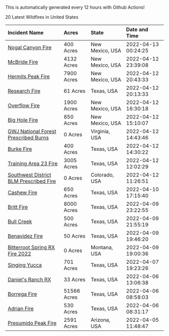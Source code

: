 This is automatically generated every 12 hours with Github Actions!

20 Latest Wildfires in United States

 | Incident Name | Acres | State | Date and Time |
|:---|:---|:---|:---|
| [Nogal Canyon Fire](https://inciweb.nwcg.gov/incident/8062/) | 400 Acres | New Mexico, USA | 2022-04-13 00:24:25 |
| [McBride Fire](https://inciweb.nwcg.gov/incident/8061/) | 4132 Acres | New Mexico, USA | 2022-04-12 23:39:08 |
| [Hermits Peak Fire](https://inciweb.nwcg.gov/incident/8049/) | 7900 Acres | New Mexico, USA | 2022-04-12 20:43:33 |
| [Research Fire](https://inciweb.nwcg.gov/incident/8060/) | 61 Acres | Texas, USA | 2022-04-12 20:13:33 |
| [Overflow Fire](https://inciweb.nwcg.gov/incident/8053/) | 1900 Acres | New Mexico, USA | 2022-04-12 16:30:18 |
| [Big Hole Fire](https://inciweb.nwcg.gov/incident/8059/) | 850 Acres | New Mexico, USA | 2022-04-12 15:10:07 |
| [GWJ National Forest Prescribed Burns](https://inciweb.nwcg.gov/incident/7945/) | 0 Acres | Virginia, USA | 2022-04-12 14:43:46 |
| [Burke Fire](https://inciweb.nwcg.gov/incident/8058/) | 400 Acres | Texas, USA | 2022-04-12 14:30:22 |
| [Training Area 23 Fire](https://inciweb.nwcg.gov/incident/8057/) | 3005 Acres | Texas, USA | 2022-04-12 12:02:29 |
| [Southwest District BLM Prescribed Fire ](https://inciweb.nwcg.gov/incident/7852/) | 0 Acres | Colorado, USA | 2022-04-12 11:26:51 |
| [Cashew Fire ](https://inciweb.nwcg.gov/incident/8055/) | 650 Acres | Texas, USA | 2022-04-10 17:15:40 |
| [Britt Fire](https://inciweb.nwcg.gov/incident/8051/) | 8000 Acres | Texas, USA | 2022-04-09 23:22:55 |
| [Bull Creek](https://inciweb.nwcg.gov/incident/8056/) | 500 Acres | Texas, USA | 2022-04-09 21:55:19 |
| [Benavidez Fire](https://inciweb.nwcg.gov/incident/8054/) | 50 Acres | Texas, USA | 2022-04-09 19:46:20 |
| [Bitterroot Spring RX Fire 2022](https://inciweb.nwcg.gov/incident/8024/) | 0 Acres | Montana, USA | 2022-04-09 19:00:36 |
| [Singing Yucca](https://inciweb.nwcg.gov/incident/8050/) | 701 Acres | Texas, USA | 2022-04-07 19:23:26 |
| [Daniel's Ranch RX](https://inciweb.nwcg.gov/incident/8048/) | 33 Acres | Texas, USA | 2022-04-06 13:06:38 |
| [Borrega Fire](https://inciweb.nwcg.gov/incident/8043/) | 51566 Acres | Texas, USA | 2022-04-06 08:58:03 |
| [Adrian Fire](https://inciweb.nwcg.gov/incident/8047/) | 530 Acres | Texas, USA | 2022-04-06 08:31:17 |
| [Presumido Peak Fire](https://inciweb.nwcg.gov/incident/8036/) | 2591 Acres | Arizona, USA | 2022-04-05 11:48:47 |
